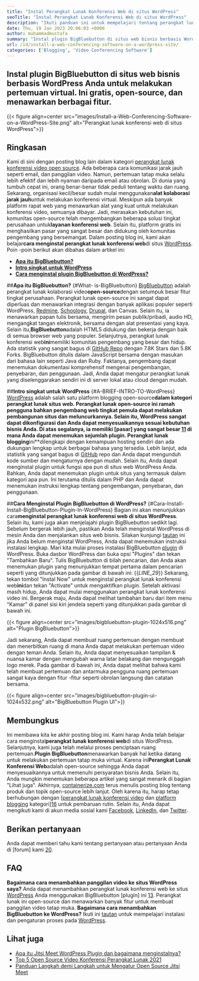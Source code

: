 ```yaml
---
title: "Instal Perangkat Lunak Konferensi Web di situs WordPress" 
seoTitle: "Instal Perangkat Lunak Konferensi Web di situs WordPress" 
description: "Ikuti panduan ini untuk mempelajari tentang perangkat lunak konferensi web open-source BigBluebutton. Mari kita jelajahi cara menginstal plugin BigBluebutton di WordPress." 
date: Thu, 19 Jan 2023 20:06:03 +0000
author: muhammadmustafa
summary: "Instal plugin BigBluebutton di situs web bisnis berbasis WordPress Anda untuk melakukan pertemuan virtual. Ini gratis, open-source, dan menawarkan berbagai fitur." 
url: /id/install-a-web-conferencing-software-on-a-wordpress-site/
categories: ['Blogging', 'Video Conferencing Software']
---
```


## Instal plugin BigBluebutton di situs web bisnis berbasis WordPress Anda untuk melakukan pertemuan virtual. Ini gratis, open-source, dan menawarkan berbagai fitur.

{{< figure align=center src="images/Install-a-Web-Conferencing-Software-on-a-WordPress-Site.png" alt="Perangkat lunak konferensi web di situs WordPress">}}


## Ringkasan
Kami di sini dengan posting blog lain dalam kategori [perangkat lunak konferensi video open source][1]. Ada beberapa cara komunikasi jarak jauh seperti email, dan panggilan video. Namun, pertemuan tatap muka selalu lebih efektif dan lebih nyaman daripada email atau obrolan. Di dunia yang tumbuh cepat ini, orang benar-benar tidak peduli tentang waktu dan ruang. Sekarang, organisasi kecil/besar sudah mulai menggunakan**alat kolaborasi jarak jauh**untuk melakukan konferensi virtual. Meskipun ada banyak platform rapat web yang menawarkan alat yang kuat untuk melakukan konferensi video, semuanya dibayar. Jadi, merasakan kebutuhan ini, komunitas open-source telah mengembangkan beberapa solusi tingkat perusahaan untuk**layanan konferensi web**. Selain itu, platform gratis ini menghasilkan pasar yang sangat besar dan didukung oleh komunitas pengembang yang bersemangat. Dalam posting blog ini, kami akan belajar**cara menginstal perangkat lunak konferensi web**di situs [WordPress][2].
Poin -poin berikut akan dibahas dalam artikel ini:
* [**Apa itu BigBluebutton?**][3]
* [**Intro singkat untuk WordPress**][4]
* **[Cara menginstal plugin BigBluebutton di WordPress?][5]**

##**Apa itu BigBluebutton?** {#What- is-BigBluebutton}
[BigBluebutton][6] adalah perangkat lunak kolaborasi video**open-source**dengan setumpuk besar fitur tingkat perusahaan. Perangkat lunak open-source ini sangat dapat diperluas dan menawarkan integrasi dengan banyak aplikasi populer seperti WordPress, [Redmine][7], [Schoology][8], [Drupal][9], dan Canvas. Selain itu, ia menawarkan papan tulis bersama, mengirim pesan publik/pribadi, audio HD, mengangkat tangan elektronik, bersama dengan alat presentasi yang kaya. Selain itu,**BigBluebutton**adalah HTML5 didukung dan bekerja dengan baik di semua browser web yang populer.
Selanjutnya, perangkat lunak konferensi web**ini**memiliki komunitas pengembang yang besar dan hidup. Ada statistik yang sangat bagus di [GitHub Repo][10] dengan 7.8K Stars dan 5.8K Forks. BigBluebutton ditulis dalam JavaScript bersama dengan masukan dari bahasa lain seperti Java dan Ruby. Faktanya, pengembang dapat menemukan dokumentasi komprehensif mengenai pengembangan, penyebaran, dan penggunaan. Jadi, Anda dapat mengatur perangkat lunak yang diselenggarakan sendiri ini di server lokal atau cloud dengan mudah.

##**Intro singkat untuk WordPress** {#A-BRIEF-INTRO-TO-WordPress}
[WordPress][2] adalah salah satu platform blogging open-source**dalam kategori perangkat lunak situs web. Perangkat lunak open-source ini ramah pengguna bahkan pengembang web tingkat pemula dapat melakukan pembangunan situs dan meluncurkannya. Selain itu, WordPress sangat dapat dikonfigurasi dan Anda dapat menyesuaikannya sesuai kebutuhan bisnis Anda. Di atas segalanya, ia memiliki [pasar] yang sangat besar [11] di mana Anda dapat menemukan sejumlah plugin.
Perangkat lunak blogging**ini**dilengkapi dengan kemampuan hosting sendiri dan ada dukungan lengkap untuk berbagai bahasa yang tersedia. Lebih lanjut, ada statistik yang sangat bagus di [GitHub][12] repo dan Anda dapat mengunduh kode sumber dan mengaturnya dengan mudah. Selain itu, Anda dapat menginstal plugin untuk fungsi apa pun di situs web WordPress Anda. Bahkan, Anda dapat menemukan plugin untuk situs yang termasuk dalam kategori apa pun. Ini terutama ditulis dalam PHP dan Anda dapat menemukan instruksi lengkap tentang pengembangan, penyebaran, dan penggunaan.

##**Cara Menginstal Plugin BigBluebutton di WordPress?** {#Cara-Install-Install-BigBluebutton-Plugin-In-WordPress}
Bagian ini akan menunjukkan cara**menginstal perangkat lunak konferensi web di situs WordPress**. Selain itu, kami juga akan menjelajahi plugin BigBluebutton sedikit lagi. Sebelum bergerak lebih jauh, pastikan Anda telah menginstal WordPress di mesin Anda dan menjalankan situs web bisnis.
Silakan kunjungi [tautan][2] ini jika Anda belum menginstal WordPress, Anda dapat menemukan instruksi instalasi lengkap.
Mari kita mulai proses instalasi BigBluebutton [plugin][13] di WordPress.
Buka dasbor WordPress dan buka opsi "Plugins" dan tekan "Tambahkan Baru". Tulis BigBluebutton di bilah pencarian, dan Anda akan menemukan plugin yang menunjukkan tempat pertama dalam pencarian seperti yang ditunjukkan pada gambar di bawah ini:
{{_LINE_29_}}
Sekarang, tekan tombol "Instal Now" untuk menginstal perangkat lunak konferensi web**ini**dan tekan "Activate" untuk mengaktifkan plugin. Setelah aktivasi masih hidup, Anda dapat mulai menggunakan perangkat lunak konferensi video ini. Bergerak maju, Anda dapat melihat tambahan baru dari item menu "Kamar" di panel sisi kiri jendela seperti yang ditunjukkan pada gambar di bawah ini.

{{< figure align=center src="images/bigbluebutton-plugin-1024x516.png" alt="Plugin BigBluebutton">}}

Jadi sekarang, Anda dapat membuat ruang pertemuan dengan membuat dan menerbitkan ruang di mana Anda dapat melakukan pertemuan video dengan teman Anda. Selain itu, Anda dapat menyesuaikan tampilan & nuansa kamar dengan mengubah warna latar belakang dan mengunggah logo merek. Pada gambar di bawah ini, Anda dapat melihat bahwa kami telah membuat pertemuan dan antarmuka pengguna ruang pertemuan sangat kaya dengan fitur -fitur seperti obrolan langsung dan catatan bersama.

{{< figure align=center src="images/bigbluebutton-plugin-ui-1024x532.png" alt="BigBluebutton Plugin UI">}}


## Membungkus
Ini membawa kita ke akhir posting blog ini. Kami harap Anda telah belajar cara menginstal**perangkat lunak konferensi web**di situs WordPress. Selanjutnya, kami juga telah melalui proses penciptaan ruang pertemuan.**Plugin BigBluebutton**menawarkan banyak hal ketika datang untuk melakukan pertemuan tatap muka virtual. Karena ini**Perangkat Lunak Konferensi Web**adalah open-source sehingga Anda dapat menyesuaikannya untuk memenuhi persyaratan bisnis Anda. Selain itu, Anda mungkin menemukan beberapa artikel yang sangat menarik di bagian "Lihat juga".
Akhirnya, [containerize.com][14] terus menulis posting blog tentang produk dan topik open-source lebih lanjut. Oleh karena itu, harap tetap berhubungan dengan [[perangkat lunak konferensi video][1] dan [platform blogging][15] kategori][16] untuk pembaruan rutin. Selain itu, Anda dapat mengikuti kami di akun media sosial kami [Facebook][17], [LinkedIn][18], dan [Twitter][19].

## Berikan pertanyaan
Anda dapat memberi tahu kami tentang pertanyaan atau pertanyaan Anda di [forum] kami [20].

## FAQ
**Bagaimana cara menambahkan panggilan video ke situs WordPress saya?**
Anda dapat menambahkan perangkat lunak konferensi web ke situs [WordPress][2] Anda menggunakan BigBluebutton [plugin] ini [13]. Perangkat lunak ini open-source dan menawarkan banyak fitur untuk membuat panggilan video tatap muka.
**Bagaimana cara menambahkan BigBluebutton ke WordPress?**
Ikuti ini [tautan][5] untuk mempelajari instalasi dan pengaturan proses pada [WordPress][2].

## Lihat juga
  * [Apa itu Jitsi Meet WordPress Plugin dan bagaimana menginstalnya?][21]
  * [Top 5 Open Source Video Konferensi Perangkat Lunak 2021][22]
  * [Panduan Langkah demi Langkah untuk Mengatur Open Source Jitsi Meet][23]

  
[1]: https://products.containerize.com/video-conferencing/
[2]: https://products.containerize.com/blogging/wordpress/
[3]: #What-is-BigBlueButton
[4]: #A-brief-intro-to-WordPress
[5]: #How-to-install-BigBlueButton-plugin-in-WordPress
[6]: https://products.containerize.com/video-conferencing/bigbluebutton/
[7]: https://products.containerize.com/project-management/redmine/
[8]: https://app.schoology.com/login
[9]: https://products.containerize.com/content-management/drupal/
[10]: https://github.com/bigbluebutton/bigbluebutton
[11]: https://wordpress.org/plugins/
[12]: https://github.com/WordPress/WordPress
[13]: https://wordpress.org/plugins/video-conferencing-with-bbb/
[14]: https://www.containerize.com/
[15]: https://products.containerize.com/blogging/
[16]: https://products.containerize.com/social-network-platforms/
[17]: https://web.facebook.com/containerize
[18]: https://www.linkedin.com/company/containerize/
[19]: https://twitter.com/containerize_co
[20]: https://forum.containerize.com/
[21]: https://blog.containerize.com/blogging/what-is-jitsi-meet-wordpress-plugin-and-how-to-install-it/
[22]: https://blog.containerize.com/video-conferencing-software/top-5-open-source-video-conferencing-software-of-2021/
[23]: https://blog.containerize.com/video-conferencing-software/how-to-set-up-open-source-jitsi-meet/
